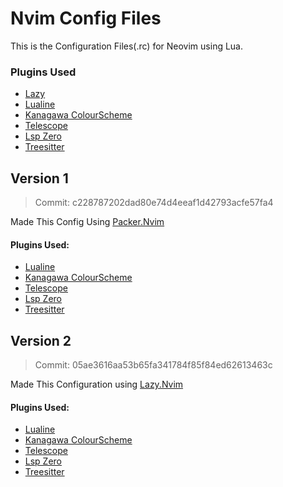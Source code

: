 # Nvim Config Files

This is the Configuration Files(.rc) for Neovim using Lua.


### Plugins Used
- [Lazy](https://github.com/folke/lazy.nvim)
- [Lualine](https://github.com/nvim-lualine/lualine.nvim)
- [Kanagawa ColourScheme](https://github.com/rebelot/kanagawa.nvim)
- [Telescope](https://github.com/nvim-telescope/telescope.nvim)
- [Lsp Zero](https://github.com/VonHeikemen/lsp-zero.nvim)
- [Treesitter](https://github.com/nvim-treesitter/nvim-treesitter)


## Version 1
> Commit: c228787202dad80e74d4eeaf1d42793acfe57fa4

Made This Config Using [Packer.Nvim](https://github.com/wbthomason/packer.nvim)

#### Plugins Used:
- [Lualine](https://github.com/nvim-lualine/lualine.nvim)
- [Kanagawa ColourScheme](https://github.com/rebelot/kanagawa.nvim)
- [Telescope](https://github.com/nvim-telescope/telescope.nvim)
- [Lsp Zero](https://github.com/VonHeikemen/lsp-zero.nvim)
- [Treesitter](https://github.com/nvim-treesitter/nvim-treesitter)


## Version 2
> Commit: 05ae3616aa53b65fa341784f85f84ed62613463c

Made This Configuration using [Lazy.Nvim](https://github.com/folke/lazy.nvim)

#### Plugins Used:
- [Lualine](https://github.com/nvim-lualine/lualine.nvim)
- [Kanagawa ColourScheme](https://github.com/rebelot/kanagawa.nvim)
- [Telescope](https://github.com/nvim-telescope/telescope.nvim)
- [Lsp Zero](https://github.com/VonHeikemen/lsp-zero.nvim)
- [Treesitter](https://github.com/nvim-treesitter/nvim-treesitter)